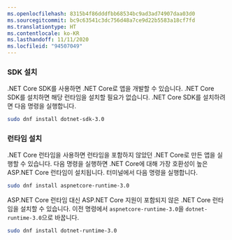 ```yaml
---
ms.openlocfilehash: 8315b4f86dddfbb68534bc9ad3ad74907daa03d0
ms.sourcegitcommit: bc9c63541c3dc756d48a7ce9d22b5583a18cf7fd
ms.translationtype: HT
ms.contentlocale: ko-KR
ms.lasthandoff: 11/11/2020
ms.locfileid: "94507049"
---
```


### <a name="install-the-sdk"></a>SDK 설치

.NET Core SDK를 사용하면 .NET Core로 앱을 개발할 수 있습니다. .NET Core SDK를 설치하면 해당 런타임을 설치할 필요가 없습니다. .NET Core SDK를 설치하려면 다음 명령을 실행합니다.

```bash
sudo dnf install dotnet-sdk-3.0
```

### <a name="install-the-runtime"></a>런타임 설치

.NET Core 런타임을 사용하면 런타임을 포함하지 않았던 .NET Core로 만든 앱을 실행할 수 있습니다. 다음 명령을 실행하면 .NET Core에 대해 가장 호환성이 높은 ASP.NET Core 런타임이 설치됩니다. 터미널에서 다음 명령을 실행합니다.

```bash
sudo dnf install aspnetcore-runtime-3.0
```

ASP.NET Core 런타임 대신 ASP.NET Core 지원이 포함되지 않은 .NET Core 런타임을 설치할 수 있습니다. 이전 명령에서 `aspnetcore-runtime-3.0`을 `dotnet-runtime-3.0`으로 바꿉니다.

```bash
sudo dnf install dotnet-runtime-3.0
```
